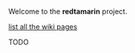 Welcome to the **redtamarin** project.

[list all the wiki pages](http://code.google.com/p/redtamarin/w/list)

TODO